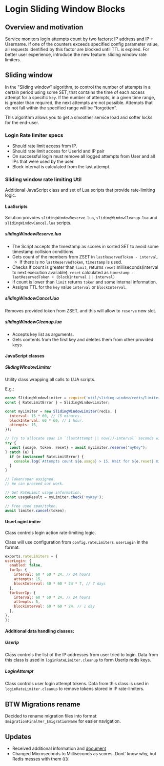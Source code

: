 # Login Sliding Window Blocks

## Overview and motivation
Service monitors login attempts count by two factors: IP address and IP + Username.
If one of the counters exceeds specified config parameter value, all requests identified by this factor
are blocked until TTL is expired. For better user experience, introduce the new feature: sliding window rate limiters.

## Sliding window
In the "Sliding window" algorithm, to control the number of attempts in a certain period using some SET, that contains the time of each access attempt for a specific `key`.
If the number of attempts, in a given time range, is greater than required, the next attempts are not possible.
Attempts that do not fall within the specified range will be “forgotten”. 

This algorithm allows you to get a smoother service load and softer locks for the end-user.

### Login Rate limiter specs
* Should rate limit access from IP.
* Should rate limit access for UserId and IP pair
* On successful login must remove all logged attempts from User and all IPs that were used by the user.
* Block interval is calculated from the last attempt.

### Sliding window rate limiting Util
Additional JavaScript class and set of Lua scripts that provide rate-limiting logic.

#### LuaScripts
Solution provides `slidingWindowReserve.lua`, `slidingWindowCleanup.lua` and `slidingWindowCancel.lua` scripts.

##### slidingWindowReserve.lua
* The Script accepts the timestamp as scores in sorted SET to avoid some timestamp collision conditions.
* Gets count of the members from ZSET in `lastReservedToken - interval`.
    - If there is no `lastReservedToken`, `timestamp` is used.
* Checks If count is greater than `limit`, returns `reset` milliseconds(interval to next execution available). `reset` calculated as `timestamp - lastReservedToken + (blockInterval || interval)`
* If count is lower than `limit` returns `token` and some internal information.
* Assigns TTL for the `key` value `interval` or `blockInterval`.

##### slidingWindowCancel.lua
Removes provided token from ZSET, and this will allow to `reserve` new slot.

##### slidingWindowCleanup.lua
* Accepts key list as arguments. 
* Gets contents from the first key and deletes them from other provided keys

#### JavaScript classes
##### SlidingWindowLimiter
Utility class wrapping all calls to LUA scripts.

E.g.:
```javascript
const SlidingWindowlimiter = require('util/sliding-window/redis/limiter');
const { RateLimitError } = SlidingWindowLimiter;

const myLimiter = new SlidingWindowLimiter(redis, {
  interval: 15 * 60, // 15 minutes.
  blockInterval: 60 * 60, // 1 hour.
  attempts: 15,
});

// Try to allocate span in `(lastAttempt || now())-interval` seconds with max 10 slots/tokens.
try {
  const {usage, token, reset} = await myLimiter.reserve("myKey");
} catch (e) {
  if (e instanceof RateLimitError) {
    console.log(`Attempts count ${e.usage} > 15. Wait for ${e.reset} milliseconds`)
  }
}

// Token/span assigned.
// We can proceed our work.

// Get RateLimit usage information.
const usageResult = myLimiter.check('myKey');

// Free used span/token.
await limiter.cancel(token);
```

#### UserLoginLimiter
Class controls login action rate-limiting logic.

Class will use configuration from `config.rateLimiters.userLogin` in the format:

  ```javascript
exports.rateLimiters = {
  userLogin: {
    enabled: false,
    forIp: {
      interval: 60 * 60 * 24, // 24 hours
      attempts: 15,
      blockInterval: 60 * 60 * 24 * 7, // 7 days
    },
    forUserIp: {
      interval: 60 * 60 * 24, // 24 hours
      attempts: 5,
      blockInterval: 60 * 60 * 24, // 1 day
    },
  },
};
  ```

#### Additional data handling classes:
##### UserIp
Class controls the list of the IP addresses from user tried to login.
Data from this class is used in `loginRateLimiter.cleanup` to form UserIp redis keys.

##### LoginAttempt
Class controls user login attempt tokens. Data from this class is used in `loginRateLimiter.cleanup` to remove tokens stored in IP rate-limiters.

## BTW Migrations rename
Decided to rename migration files into format: `$migrationFinalVer_$migrationName` for easier navigation.


## Updates
* Received additional information and [document](login_block_sliding_window/tz.md)
* Changed Microseconds to Milliseconds as scores. Dont' know why, but Redis messes with them ((((
